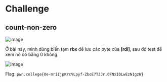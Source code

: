 # Challenge
## count-non-zero

![image](https://github.com/user-attachments/assets/dd1fac93-e892-4ec6-aa20-9178b7510a3b)

Ở bài này, mình dùng biến tạm **rbx** để lưu các byte của **[rdi]**, sau đó test để xem nó có bằng 0 không. 

![image](https://github.com/user-attachments/assets/d896dc59-be96-447c-b65e-9d10d4fb9502)

Flag: `pwn.college{0e-mriIjpKrcVLpyf-ZboE7TJJr.0FNxIDLwEzN1gzW}`

